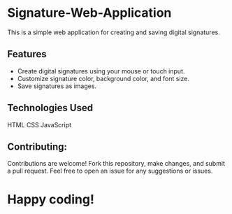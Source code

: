 # Signature-Web-Application

This is a simple web application for creating and saving digital signatures.

## Features

- Create digital signatures using your mouse or touch input.
- Customize signature color, background color, and font size.
- Save signatures as images.

## Technologies Used
HTML
CSS
JavaScript

## Contributing:
Contributions are welcome! Fork this repository, make changes, and submit a pull request. Feel free to open an issue for any suggestions or issues.

# Happy coding!
